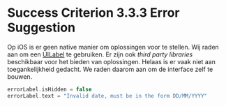 # Success Criterion 3.3.3 Error Suggestion

Op iOS is er geen native manier om oplossingen voor te stellen. Wij raden aan om een [UILabel](https://developer.apple.com/documentation/uikit/uilabel) te gebruiken. Er zijn ook _third party libraries_ beschikbaar voor het bieden van oplossingen. Helaas is er vaak niet aan toegankelijkheid gedacht. We raden daarom aan om de interface zelf te bouwen.

```swift
errorLabel.isHidden = false
errorLabel.text = "Invalid date, must be in the form DD/MM/YYYY"
```
